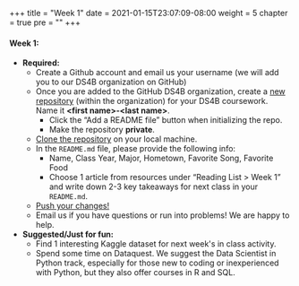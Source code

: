 +++
title = "Week 1"
date = 2021-01-15T23:07:09-08:00
weight = 5
chapter = true
pre = "<b></b>"
+++

#### Week 1:
- **Required:** 
  - Create a Github account and email us your username (we will add you to our DS4B organization on GitHub)
  - Once you are added to the GitHub DS4B organization, create a [new repository]((https://docs.github.com/en/github/getting-started-with-github/create-a-repo)) (within the organization) for your DS4B coursework. Name it **\<first name\>-\<last name\>**.
    - Click the “Add a README file” button when initializing the repo. 
    - Make the repository **private**.
  - [Clone the repository](https://docs.github.com/en/github/creating-cloning-and-archiving-repositories/cloning-a-repository) on your local machine. 
  - In the `README.md` file, please provide the following info: 
  	- Name, Class Year, Major, Hometown, Favorite Song, Favorite Food
  	- Choose 1 article from resources under “Reading List > Week 1” and write down 2-3 key takeaways for next class in your `README.md`. 
  - [Push your changes!](https://docs.github.com/en/desktop/contributing-and-collaborating-using-github-desktop/pushing-changes-to-github)
  - Email us if you have questions or run into problems! We are happy to help. 
- **Suggested/Just for fun:** 
  - Find 1 interesting Kaggle dataset for next week's in class activity.
  - Spend some time on Dataquest. We suggest the Data Scientist in Python track, especially for those new to coding or inexperienced with Python, but they also offer courses in R and SQL.
